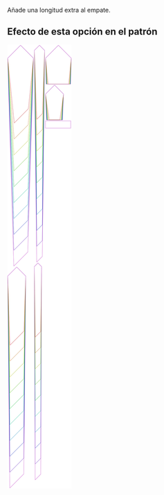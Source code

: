 
Añade una longitud extra al empate.


## Efecto de esta opción en el patrón
![Esta imagen muestra el efecto de esta opción superponiendo varias variantes que tienen un valor diferente para esta opción](trayvon_lengthbonus_sample.svg "Efecto de esta opción en el patrón")
